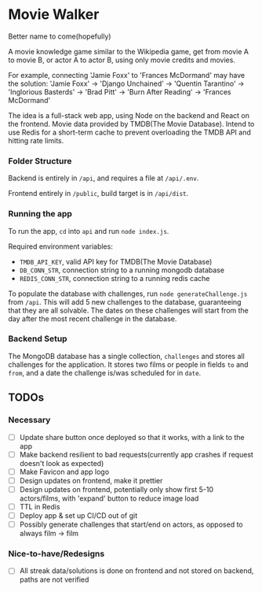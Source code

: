 # Movie Walker

Better name to come(hopefully)

A movie knowledge game similar to the Wikipedia game, get from movie A to movie B, or actor A to actor B, using only movie credits and movies.

For example, connecting 'Jamie Foxx' to 'Frances McDormand' may have the solution:
'Jamie Foxx' -> 'Django Unchained' -> 'Quentin Tarantino' -> 'Inglorious Basterds' -> 'Brad Pitt' -> 'Burn After Reading' -> 'Frances McDormand'

The idea is a full-stack web app, using Node on the backend and React on the frontend. Movie data provided by TMDB(The Movie Database). Intend to use Redis for a short-term cache to prevent overloading the TMDB API and hitting rate limits.

### Folder Structure

Backend is entirely in `/api`, and requires a file at `/api/.env`.

Frontend entirely in `/public`, build target is in `/api/dist`.

### Running the app

To run the app, `cd` into `api` and run `node index.js`.

Required environment variables:

- `TMDB_API_KEY`, valid API key for TMDB(The Movie Database)
- `DB_CONN_STR`, connection string to a running mongodb database
- `REDIS_CONN_STR`, connection string to a running redis cache

To populate the database with challenges, run `node generateChallenge.js` from `/api`. This will add 5 new challenges to the database, guaranteeing that they are all solvable. The dates on these challenges will start from the day after the most recent challenge in the database.

### Backend Setup

The MongoDB database has a single collection, `challenges` and stores all challenges for the application. It stores two films or people in fields `to` and `from`, and a date the challenge is/was scheduled for in `date`.

## TODOs

### Necessary

- [ ] Update share button once deployed so that it works, with a link to the app
- [ ] Make backend resilient to bad requests(currently app crashes if request doesn't look as expected)
- [ ] Make Favicon and app logo
- [ ] Design updates on frontend, make it prettier
- [ ] Design updates on frontend, potentially only show first 5-10 actors/films, with 'expand' button to reduce image load
- [ ] TTL in Redis
- [ ] Deploy app & set up CI/CD out of git 
- [ ] Possibly generate challenges that start/end on actors, as opposed to always film -> film

### Nice-to-have/Redesigns

- [ ] All streak data/solutions is done on frontend and not stored on backend, paths are not verified